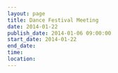 ```yaml
---
layout: page
title: Dance Festival Meeting
date: 2014-01-22
publish_date: 2014-01-06 09:00:00
start_date: 2014-01-22
end_date: 
time: 
location: 
---
```


